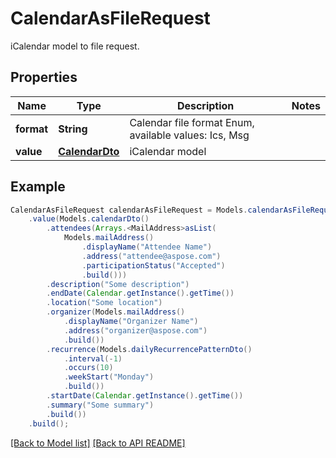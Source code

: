 # CalendarAsFileRequest

iCalendar model to file request.             

## Properties
Name | Type | Description | Notes
------------ | ------------- | ------------- | -------------
**format** | **String** | Calendar file format Enum, available values: Ics, Msg | 
**value** | [**CalendarDto**](CalendarDto.md) | iCalendar model              | 



## Example
```java
CalendarAsFileRequest calendarAsFileRequest = Models.calendarAsFileRequest()
    .value(Models.calendarDto()
        .attendees(Arrays.<MailAddress>asList(
            Models.mailAddress()
                .displayName("Attendee Name")
                .address("attendee@aspose.com")
                .participationStatus("Accepted")
                .build()))
        .description("Some description")
        .endDate(Calendar.getInstance().getTime())
        .location("Some location")
        .organizer(Models.mailAddress()
            .displayName("Organizer Name")
            .address("organizer@aspose.com")
            .build())
        .recurrence(Models.dailyRecurrencePatternDto()
            .interval(-1)
            .occurs(10)
            .weekStart("Monday")
            .build())
        .startDate(Calendar.getInstance().getTime())
        .summary("Some summary")
        .build())
    .build();
```


[[Back to Model list]](Models.md) [[Back to API README]](README.md)
